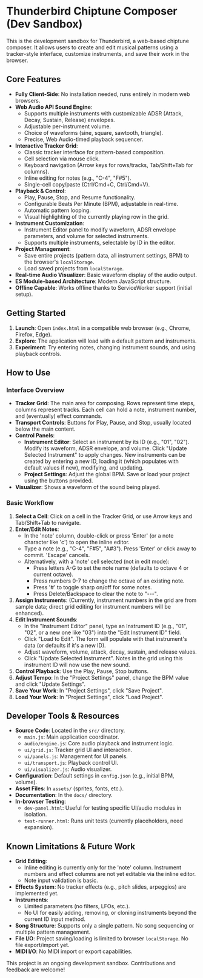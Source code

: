 # Thunderbird Chiptune Composer (Dev Sandbox)

This is the development sandbox for Thunderbird, a web-based chiptune composer. It allows users to create and edit musical patterns using a tracker-style interface, customize instruments, and save their work in the browser.

## Core Features

*   **Fully Client-Side**: No installation needed, runs entirely in modern web browsers.
*   **Web Audio API Sound Engine**:
    *   Supports multiple instruments with customizable ADSR (Attack, Decay, Sustain, Release) envelopes.
    *   Adjustable per-instrument volume.
    *   Choice of waveforms (sine, square, sawtooth, triangle).
    *   Precise, Web Audio-timed playback sequencer.
*   **Interactive Tracker Grid**:
    *   Classic tracker interface for pattern-based composition.
    *   Cell selection via mouse click.
    *   Keyboard navigation (Arrow keys for rows/tracks, Tab/Shift+Tab for columns).
    *   Inline editing for notes (e.g., "C-4", "F#5").
    *   Single-cell copy/paste (Ctrl/Cmd+C, Ctrl/Cmd+V).
*   **Playback & Control**:
    *   Play, Pause, Stop, and Resume functionality.
    *   Configurable Beats Per Minute (BPM), adjustable in real-time.
    *   Automatic pattern looping.
    *   Visual highlighting of the currently playing row in the grid.
*   **Instrument Customization**:
    *   Instrument Editor panel to modify waveform, ADSR envelope parameters, and volume for selected instruments.
    *   Supports multiple instruments, selectable by ID in the editor.
*   **Project Management**:
    *   Save entire projects (pattern data, all instrument settings, BPM) to the browser's `localStorage`.
    *   Load saved projects from `localStorage`.
*   **Real-time Audio Visualizer**: Basic waveform display of the audio output.
*   **ES Module-based Architecture**: Modern JavaScript structure.
*   **Offline Capable**: Works offline thanks to ServiceWorker support (initial setup).

## Getting Started

1.  **Launch**: Open `index.html` in a compatible web browser (e.g., Chrome, Firefox, Edge).
2.  **Explore**: The application will load with a default pattern and instruments.
3.  **Experiment**: Try entering notes, changing instrument sounds, and using playback controls.

## How to Use

### Interface Overview
*   **Tracker Grid**: The main area for composing. Rows represent time steps, columns represent tracks. Each cell can hold a note, instrument number, and (eventually) effect commands.
*   **Transport Controls**: Buttons for Play, Pause, and Stop, usually located below the main content.
*   **Control Panels**:
    *   **Instrument Editor**: Select an instrument by its ID (e.g., "01", "02"). Modify its waveform, ADSR envelope, and volume. Click "Update Selected Instrument" to apply changes. New instruments can be created by entering a new ID, loading it (which populates with default values if new), modifying, and updating.
    *   **Project Settings**: Adjust the global BPM. Save or load your project using the buttons provided.
*   **Visualizer**: Shows a waveform of the sound being played.

### Basic Workflow
1.  **Select a Cell**: Click on a cell in the Tracker Grid, or use Arrow keys and Tab/Shift+Tab to navigate.
2.  **Enter/Edit Notes**:
    *   In the 'note' column, double-click or press 'Enter' (or a note character like 'c') to open the inline editor.
    *   Type a note (e.g., "C-4", "F#5", "A#3"). Press 'Enter' or click away to commit. 'Escape' cancels.
    *   Alternatively, with a 'note' cell selected (not in edit mode):
        *   Press letters A-G to set the note name (defaults to octave 4 or current octave).
        *   Press numbers 0-7 to change the octave of an existing note.
        *   Press '#' to toggle sharp on/off for some notes.
        *   Press Delete/Backspace to clear the note to "---".
3.  **Assign Instruments**: (Currently, instrument numbers in the grid are from sample data; direct grid editing for instrument numbers will be enhanced).
4.  **Edit Instrument Sounds**:
    *   In the "Instrument Editor" panel, type an Instrument ID (e.g., "01", "02", or a new one like "03") into the "Edit Instrument ID" field.
    *   Click "Load to Edit". The form will populate with that instrument's data (or defaults if it's a new ID).
    *   Adjust waveform, volume, attack, decay, sustain, and release values.
    *   Click "Update Selected Instrument". Notes in the grid using this instrument ID will now use the new sound.
5.  **Control Playback**: Use the Play, Pause, Stop buttons.
6.  **Adjust Tempo**: In the "Project Settings" panel, change the BPM value and click "Update Settings".
7.  **Save Your Work**: In "Project Settings", click "Save Project".
8.  **Load Your Work**: In "Project Settings", click "Load Project".

## Developer Tools & Resources

*   **Source Code**: Located in the `src/` directory.
    *   `main.js`: Main application coordinator.
    *   `audio/engine.js`: Core audio playback and instrument logic.
    *   `ui/grid.js`: Tracker grid UI and interaction.
    *   `ui/panels.js`: Management for UI panels.
    *   `ui/transport.js`: Playback control UI.
    *   `ui/visualizer.js`: Audio visualizer.
*   **Configuration**: Default settings in `config.json` (e.g., initial BPM, volume).
*   **Asset Files**: In `assets/` (sprites, fonts, etc.).
*   **Documentation**: In the `docs/` directory.
*   **In-browser Testing**:
    *   `dev-panel.html`: Useful for testing specific UI/audio modules in isolation.
    *   `test-runner.html`: Runs unit tests (currently placeholders, need expansion).

## Known Limitations & Future Work

*   **Grid Editing**:
    *   Inline editing is currently only for the 'note' column. Instrument numbers and effect columns are not yet editable via the inline editor.
    *   Note input validation is basic.
*   **Effects System**: No tracker effects (e.g., pitch slides, arpeggios) are implemented yet.
*   **Instruments**:
    *   Limited parameters (no filters, LFOs, etc.).
    *   No UI for easily adding, removing, or cloning instruments beyond the current ID input method.
*   **Song Structure**: Supports only a single pattern. No song sequencing or multiple pattern management.
*   **File I/O**: Project saving/loading is limited to browser `localStorage`. No file export/import yet.
*   **MIDI I/O**: No MIDI import or export capabilities.

This project is an ongoing development sandbox. Contributions and feedback are welcome!
